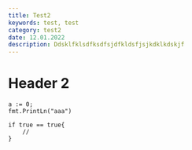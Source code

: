 ```yaml
---
title: Test2
keywords: test, test
category: test2
date: 12.01.2022
description: Ddsklfklsdfksdfsjdfkldsfjsjkdklkdskjf
---
```


# Header 2

```
a := 0;
fmt.PrintLn("aaa")

if true == true{
    //
}
```
